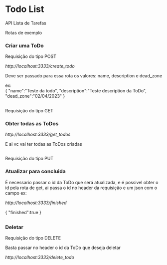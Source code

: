 <h1>Todo List</h1>
<p>API Lista de Tarefas</p>
<p>Rotas de exemplo</p>
<h3>Criar uma ToDo</h3>
<p>Requisição do tipo POST</p>
<p><i>http://localhost:3333/create_todo</i></p>
<p>Deve ser passado para essa rota os valores: name, description e dead_zone</p>
<p>ex:
<br>
{
	"name":"Teste da todo",
	"description":"Teste description da ToDo",
	"dead_zone":"02/04/2023"
}
</p>
<h2></h2>
<p>Requisição do tipo GET</p>
<h3>Obter todas as ToDos</h3>
<p><i>http://localhost:3333/get_todos</i></p>
<p>E ai vc vai ter todas as ToDos criadas</p>
<h2></h2>
<p>Requisição do tipo PUT</p>
<h3>Atualizar para concluida</h3>
<p>É necessario passar o id da ToDo que será atualizada, e é possivel obter o id pela rota de get, ai passa o id no header da requisição e um json com o campo ex:</p>
<p><i>http://localhost:3333/finished</i></p>
<p>
	{
	"finished":true
	}
</p>
<h2></h2>
<h3>Deletar</h3>
<p>Requisição do tipo DELETE</p>
<p>Basta passar no header o id da ToDo que deseja deletar</p>
<p><i>http://localhost:3333/delete_todo</i></p>


